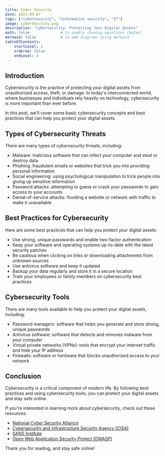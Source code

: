 ```yaml
---
title: Cyber Security
date: 2023-03-07
tags: ["cybersecurity", "information security", "IT"]
image: CyberSecurity.png
description: "Cybersecurity: Protecting Your Digital Assets"
math: false              # to enable showing equations (katex)
mermaid: false           # to add diagrams using mermaid
tableOfContents:
    startLevel: 1
    ordered: false
    endLevel: 3
---
```


## Introduction

Cybersecurity is the practice of protecting your digital assets from unauthorized access, theft, or damage. In today's interconnected world, where businesses and individuals rely heavily on technology, cybersecurity is more important than ever before.

In this post, we'll cover some basic cybersecurity concepts and best practices that can help you protect your digital assets.

## Types of Cybersecurity Threats

There are many types of cybersecurity threats, including:

- Malware: malicious software that can infect your computer and steal or destroy data
- Phishing: fraudulent emails or websites that trick you into providing personal information
- Social engineering: using psychological manipulation to trick people into giving up sensitive information
- Password attacks: attempting to guess or crack your passwords to gain access to your accounts
- Denial-of-service attacks: flooding a website or network with traffic to make it unavailable

## Best Practices for Cybersecurity

Here are some best practices that can help you protect your digital assets:

- Use strong, unique passwords and enable two-factor authentication
- Keep your software and operating systems up-to-date with the latest security patches
- Be cautious when clicking on links or downloading attachments from unknown sources
- Use antivirus software and keep it updated
- Backup your data regularly and store it in a secure location
- Train your employees or family members on cybersecurity best practices


## Cybersecurity Tools

There are many tools available to help you protect your digital assets, including:

- Password managers: software that helps you generate and store strong, unique passwords
- Antivirus software: software that detects and removes malware from your computer
- Virtual private networks (VPNs): tools that encrypt your internet traffic and hide your IP address
- Firewalls: software or hardware that blocks unauthorized access to your network

## Conclusion

Cybersecurity is a critical component of modern life. By following best practices and using cybersecurity tools, you can protect your digital assets and stay safe online.

If you're interested in learning more about cybersecurity, check out these resources:

- [National Cyber Security Alliance](https://staysafeonline.org/)
- [Cybersecurity and Infrastructure Security Agency (CISA)](https://www.cisa.gov/cybersecurity)
- [SANS Institute](https://www.sans.org/)
- [Open Web Application Security Project (OWASP)](https://owasp.org/)

Thank you for reading, and stay safe online!